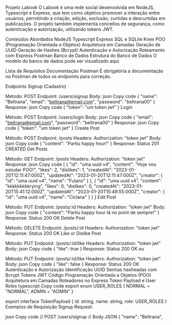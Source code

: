 Projeto Labook
O Labook é uma rede social desenvolvida em NodeJS, Typescript e Express, que tem como objetivo promover a interação entre usuários, permitindo a criação, edição, exclusão, curtidas e descurtidas em publicações. O projeto também implementa conceitos de segurança, como autenticação e autorização, utilizando tokens JWT.

Conteúdos Abordados
NodeJS
Typescript
Express
SQL e SQLite
Knex
POO (Programação Orientada a Objetos)
Arquitetura em Camadas
Geração de UUID
Geração de Hashes (Bcrypt)
Autenticação e Autorização
Roteamento com Express
Postman
Banco de Dados
Estrutura do Banco de Dados
O modelo do banco de dados pode ser visualizado aqui.

Lista de Requisitos
Documentação Postman
É obrigatória a documentação no Postman de todos os endpoints para correção.

Endpoints
Signup (Cadastro)

Método: POST
Endpoint: /users/signup
Body:
json
Copy code
{
  "name": "Beltrana",
  "email": "beltrana@email.com",
  "password": "beltrana00"
}
Response:
json
Copy code
{
  "token": "um token jwt"
}
Login

Método: POST
Endpoint: /users/login
Body:
json
Copy code
{
  "email": "beltrana@email.com",
  "password": "beltrana00"
}
Response:
json
Copy code
{
  "token": "um token jwt"
}
Create Post

Método: POST
Endpoint: /posts
Headers: Authorization: "token jwt"
Body:
json
Copy code
{
  "content": "Partiu happy hour!"
}
Response: Status 201 CREATED
Get Posts

Método: GET
Endpoint: /posts
Headers: Authorization: "token jwt"
Response:
json
Copy code
[
  {
    "id": "uma uuid v4",
    "content": "Hoje vou estudar POO!",
    "likes": 2,
    "dislikes": 1,
    "createdAt": "2023-01-20T12:11:47:000Z",
    "updatedAt": "2023-01-20T12:11:47:000Z",
    "creator": {
      "id": "uma uuid v4",
      "name": "Fulano"
    }
  },
  {
    "id": "uma uuid v4",
    "content": "kkkkkkkkkrying",
    "likes": 0,
    "dislikes": 0,
    "createdAt": "2023-01-20T15:41:12:000Z",
    "updatedAt": "2023-01-20T15:49:55:000Z",
    "creator": {
      "id": "uma uuid v4",
      "name": "Ciclana"
    }
  }
]
Edit Post

Método: PUT
Endpoint: /posts/:id
Headers: Authorization: "token jwt"
Body:
json
Copy code
{
  "content": "Partiu happy hour lá no point de sempre!"
}
Response: Status 200 OK
Delete Post

Método: DELETE
Endpoint: /posts/:id
Headers: Authorization: "token jwt"
Response: Status 200 OK
Like or Dislike Post

Método: PUT
Endpoint: /posts/:id/like
Headers: Authorization: "token jwt"
Body:
json
Copy code
{
  "like": true
}
Response: Status 200 OK
ou

Método: PUT
Endpoint: /posts/:id/like
Headers: Authorization: "token jwt"
Body:
json
Copy code
{
  "like": false
}
Response: Status 200 OK
Autenticação e Autorização
Identificação UUID
Senhas hasheadas com Bcrypt
Tokens JWT
Código
Programação Orientada a Objetos (POO)
Arquitetura em Camadas
Roteadores no Express
Token Payload e User Roles
typescript
Copy code
export enum USER_ROLES {
  NORMAL = "NORMAL",
  ADMIN = "ADMIN"
}

export interface TokenPayload {
  id: string,
  name: string,
  role: USER_ROLES
}
Exemplos de Requisição
Signup
Request:

json
Copy code
// POST /users/signup
// Body JSON
{
  "name": "Beltrana",




